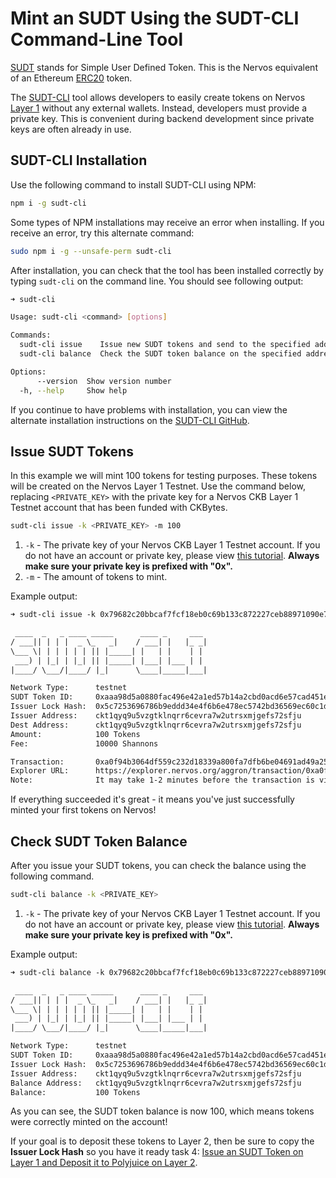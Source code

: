 # Mint an SUDT Using the SUDT-CLI Command-Line Tool

[SUDT](../conceptual-explainers/standards.md#sudt) stands for Simple User Defined Token. This is the Nervos equivalent of an Ethereum [ERC20](../conceptual-explainers/standards.md#erc20) token.

The [SUDT-CLI](../conceptual-explainers/tooling.md#sudt-cli) tool allows developers to easily create tokens on Nervos [Layer 1](../conceptual-explainers/structure.md#layer-1--layer-2) without any external wallets. Instead, developers must provide a private key. This is convenient during backend development since private keys are often already in use.

## SUDT-CLI Installation

Use the following command to install SUDT-CLI using NPM:

```sh
npm i -g sudt-cli
```

Some types of NPM installations may receive an error when installing. If you receive an error, try this alternate command:

```sh
sudo npm i -g --unsafe-perm sudt-cli
```

After installation, you can check that the tool has been installed correctly by typing `sudt-cli` on the command line. You should see following output:

```sh
➜ sudt-cli

Usage: sudt-cli <command> [options]

Commands:
  sudt-cli issue    Issue new SUDT tokens and send to the specified address.
  sudt-cli balance  Check the SUDT token balance on the specified address.

Options:
      --version  Show version number                                   [boolean]
  -h, --help     Show help                                             [boolean]
```

If you continue to have problems with installation, you can view the alternate installation instructions on the [SUDT-CLI GitHub](https://github.com/jordanmack/sudt-cli).

## Issue SUDT Tokens

In this example we will mint 100 tokens for testing purposes. These tokens will be created on the Nervos Layer 1 Testnet. Use the command below, replacing `<PRIVATE_KEY>` with the private key for a Nervos CKB Layer 1 Testnet account that has been funded with CKBytes.

```sh
sudt-cli issue -k <PRIVATE_KEY> -m 100
```

1. `-k` - The private key of your Nervos CKB Layer 1 Testnet account. If you do not have an account or private key, please view [this tutorial](1.setup.account.in.ckb.cli.md). **Always make sure your private key is prefixed with "0x".**
2. `-m` - The amount of tokens to mint.

Example output:

```txt
➜ sudt-cli issue -k 0x79682c20bbcaf7fcf18eb0c69b133c872227ceb88971090e7f2242c80cd54d18 -m 100

 ____  _   _ ____ _____      ____ _     ___
/ ___|| | | |  _ \_   _|    / ___| |   |_ _|
\___ \| | | | | | || |_____| |   | |    | |
 ___) | |_| | |_| || |_____| |___| |___ | |
|____/ \___/|____/ |_|      \____|_____|___|

Network Type:      testnet
SUDT Token ID:     0xaaa98d5a0880fac496e42a1ed57b14a2cbd0acd6e57cad451e99c1f391fc62bc
Issuer Lock Hash:  0x5c7253696786b9eddd34e4f6b6e478ec5742bd36569ec60c1d0487480ba4f9e3 (AKA SUDT Type Args)
Issuer Address:    ckt1qyq9u5vzgtklnqrr6cevra7w2utrsxmjgefs72sfju
Dest Address:      ckt1qyq9u5vzgtklnqrr6cevra7w2utrsxmjgefs72sfju
Amount:            100 Tokens
Fee:               10000 Shannons

Transaction:       0xa0f94b3064df559c232d18339a800fa7dfb6be04691ad49a25fd1c0367ed19ce
Explorer URL:      https://explorer.nervos.org/aggron/transaction/0xa0f94b3064df559c232d18339a800fa7dfb6be04691ad49a25fd1c0367ed19ce
Note:              It may take 1-2 minutes before the transaction is visible on the Explorer.
```

If everything succeeded it's great - it means you've just successfully minted your first tokens on Nervos!

## Check SUDT Token Balance

After you issue your SUDT tokens, you can check the balance using the following command.

```sh
sudt-cli balance -k <PRIVATE_KEY>
```

1. `-k` - The private key of your Nervos CKB Layer 1 Testnet account. If you do not have an account or private key, please view [this tutorial](1.setup.account.in.ckb.cli.md). **Always make sure your private key is prefixed with "0x".**

Example output:

```txt
➜ sudt-cli balance -k 0x79682c20bbcaf7fcf18eb0c69b133c872227ceb88971090e7f2242c80cd54d18

 ____  _   _ ____ _____      ____ _     ___
/ ___|| | | |  _ \_   _|    / ___| |   |_ _|
\___ \| | | | | | || |_____| |   | |    | |
 ___) | |_| | |_| || |_____| |___| |___ | |
|____/ \___/|____/ |_|      \____|_____|___|

Network Type:      testnet
SUDT Token ID:     0xaaa98d5a0880fac496e42a1ed57b14a2cbd0acd6e57cad451e99c1f391fc62bc
Issuer Lock Hash:  0x5c7253696786b9eddd34e4f6b6e478ec5742bd36569ec60c1d0487480ba4f9e3 (AKA SUDT Type Args)
Issuer Address:    ckt1qyq9u5vzgtklnqrr6cevra7w2utrsxmjgefs72sfju
Balance Address:   ckt1qyq9u5vzgtklnqrr6cevra7w2utrsxmjgefs72sfju
Balance:           100 Tokens
```

As you can see, the SUDT token balance is now 100, which means tokens were correctly minted on the account!

If your goal is to deposit these tokens to Layer 2, then be sure to copy the **Issuer Lock Hash** so you have it ready task 4: [Issue an SUDT Token on Layer 1 and Deposit it to Polyjuice on Layer 2](../tasks/4.issue.sudt.deposit.md).
